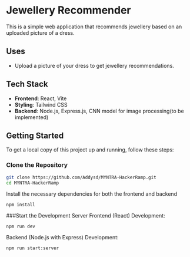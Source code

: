 # Jewellery Recommender

This is a simple web application that recommends jewellery based on an uploaded picture of a dress.

## Uses
- Upload a picture of your dress to get jewellery recommendations.

## Tech Stack
- **Frontend**: React, Vite
- **Styling**: Tailwind CSS
- **Backend**: Node.js, Express.js, CNN model for image processing(to be implemented)

## Getting Started

To get a local copy of this project up and running, follow these steps:

### Clone the Repository

```bash
git clone https://github.com/Addysd/MYNTRA-HackerRamp.git
cd MYNTRA-HackerRamp
```
Install the necessary dependencies for both the frontend and backend
```
npm install
```
###Start the Development Server
Frontend (React) Development:
```
npm run dev
```
Backend (Node.js with Express) Development:
```
npm run start:server
```
